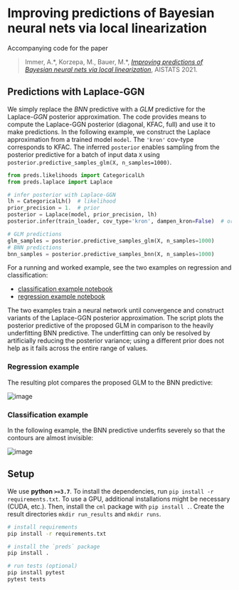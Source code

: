 # Improving predictions of Bayesian neural nets via local linearization

Accompanying code for the paper
> Immer, A.\*, Korzepa, M., Bauer, M.\*, [*Improving predictions of Bayesian neural nets via local linearization*](https://arxiv.org/abs/2008.08400), AISTATS 2021.

## Predictions with Laplace-GGN

We simply replace the _BNN_ predictive with a _GLM_ predictive for the Laplace-_GGN_ posterior approximation.
The code provides means to compute the Laplace-GGN posterior (diagonal, KFAC, full) and use it to make predictions.
In the following example, we construct the Laplace approximation from a trained model `model`.
The `'kron'` cov-type corresponds to KFAC.
The inferred `posterior` enables sampling from the posterior predictive for a batch of input data `X` using 
`posterior.predictive_samples_glm(X, n_samples=1000)`.

```python
from preds.likelihoods import CategoricalLh
from preds.laplace import Laplace

# infer posterior with Laplace-GGN
lh = CategoricalLh()  # likelihood 
prior_precision = 1.  # prior
posterior = Laplace(model, prior_precision, lh)
posterior.infer(train_loader, cov_type='kron', dampen_kron=False)  # or 'full', 'diag'

# GLM predictions
glm_samples = posterior.predictive_samples_glm(X, n_samples=1000)
# BNN predictions
bnn_samples = posterior.predictive_samples_bnn(X, n_samples=1000)
```

For a running and worked example, see the two examples on regression and classification:
- [classification example notebook](https://github.com/AlexImmer/BNN-predictions/blob/main/notebooks/Classification%20Predictive%20Example.ipynb)
- [regression example notebook](link)

The two examples train a neural network until convergence and construct variants of the Laplace-GGN posterior approximation.
The script plots the posterior predictive of the proposed GLM in comparison to the heavily underfitting BNN predictive.
The underfitting can only be resolved by artificially reducing the posterior variance; 
using a different prior does not help as it fails across the entire range of values.

### Regression example
The resulting plot compares the proposed GLM to the BNN predictive:

![image](https://user-images.githubusercontent.com/7715036/109063105-119ea800-76e9-11eb-8e3a-565d32699bdb.png)

### Classification example
In the following example, the BNN predictive underfits severely so that the contours are almost invisible:

![image](https://user-images.githubusercontent.com/7715036/109063214-33982a80-76e9-11eb-91c4-214a526c5fac.png)

## Setup

We use **python `>=3.7`**. 
To install the dependencies, run `pip install -r requirements.txt`.
To use a GPU, additional installations might be necessary (CUDA, etc.).
Then, install the `cml` package with `pip install .`.
Create the result directories `mkdir run_results` and `mkdir runs`.

```bash
# install requirements
pip install -r requirements.txt

# install the `preds` package
pip install .

# run tests (optional)
pip install pytest
pytest tests
```

